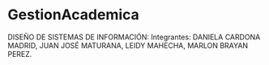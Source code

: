 # GestionAcademica
DISEÑO DE SISTEMAS DE INFORMACIÓN: 
Integrantes: 
DANIELA CARDONA MADRID,
JUAN JOSÉ MATURANA,
LEIDY MAHECHA,
MARLON BRAYAN PEREZ.
